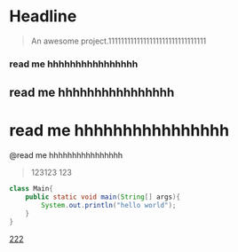 # Headline

> An awesome project.1111111111111111111111111111111


### read me  hhhhhhhhhhhhhhhh
## read me  hhhhhhhhhhhhhhhh
# read me  hhhhhhhhhhhhhhhh
@read me  hhhhhhhhhhhhhhhh

>
> 123123
> 123
> 
> 
> 
```java
class Main{
    public static void main(String[] args){
        System.out.println("hello world");
    }
}
```

[222](http://www.baidu.com)